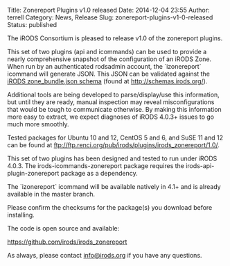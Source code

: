 Title: Zonereport Plugins v1.0 released
Date: 2014-12-04 23:55
Author: terrell
Category: News, Release
Slug: zonereport-plugins-v1-0-released
Status: published

The iRODS Consortium is pleased to release v1.0 of the zonereport
plugins.

This set of two plugins (api and icommands) can be used to provide a
nearly comprehensive snapshot of the configuration of an iRODS Zone.
When run by an authenticated rodsadmin account, the \`izonereport\`
icommand will generate JSON. This JSON can be validated against the
[iRODS zone\_bundle.json
schema](http://irods.org/post/schemas-schemas-everywhere/) (found at
<http://schemas.irods.org/>).  
<!--more-->

Additional tools are being developed to parse/display/use this
information, but until they are ready, manual inspection may reveal
misconfigurations that would be tough to communicate otherwise. By
making this information more easy to extract, we expect diagnoses of
iRODS 4.0.3+ issues to go much more smoothly.

Tested packages for Ubuntu 10 and 12, CentOS 5 and 6, and SuSE 11 and 12
can be found at
<ftp://ftp.renci.org/pub/irods/plugins/irods_zonereport/1.0/>.

This set of two plugins has been designed and tested to run under iRODS
4.0.3. The irods-icommands-zonereport package requires the
irods-api-plugin-zonereport package as a dependency.

The \`izonereport\` icommand will be available natively in 4.1+ and is
already available in the master branch.

Please confirm the checksums for the package(s) you download before
installing.

The code is open source and available:

<https://github.com/irods/irods_zonereport>

As always, please contact <info@irods.org> if you have any questions.
